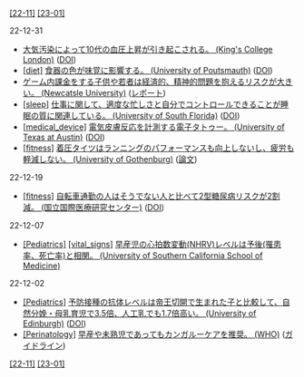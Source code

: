 [\[22-11\]](2211.md) [\[23-01\]](2301.md)

22-12-31
* [大気汚染によって10代の血圧上昇が引き起こされる。 (King's College London)](https://www.kcl.ac.uk/news/air-pollution-puts-teenagers-at-risk-of-heart-disease) ([DOI](https://dx.doi.org/10.1016/j.cpcardiol.2022.101460))
* [\[diet\]](diet.md) [食器の色が味覚に影響する。 (University of Poutsmauth)](https://www.port.ac.uk/news-events-and-blogs/news/study-finds-picky-eaters-are-put-off-by-food-depending-on-plateware-colour) ([DOI](https://dx.doi.org/10.1016/j.foodqual.2022.104763))
* [ゲーム内課金をする子供や若者は経済的、精神的問題を抱えるリスクが大きい。 (Newcatsle University)](https://www.ncl.ac.uk/press/articles/latest/2022/11/lootboxes/) ([レポート](http://www.gaminggamblingresearch.org.uk/wp-content/uploads/2022/10/ESRC-BGG-Final-Report-2022.pdf))
* [\[sleep\]](sleep.md) [仕事に関して、適度な忙しさと自分でコントロールできることが睡眠の質に関連している。 (University of South Florida)](https://www.usf.edu/news/2022/too-many-or-too-few-job-demands-can-spoil-a-good-nights-sleep.aspx) ([DOI](https://dx.doi.org/10.1016/j.sleh.2022.09.002))
* [\[medical_device\]](medical_device.md) [電気皮膚反応を計測する電子タトゥー。 (University of Texas at Austin)](https://cockrell.utexas.edu/news/archive/9620-palm-e-tattoo-can-tell-when-you-re-stressed-out) ([DOI](https://doi.org/10.1038/s41467-022-34406-2))
* [\[fitness\]](fitness.md) [着圧タイツはランニングのパフォーマンスも向上しないし、疲労も軽減しない。 (University of Gothenburg)](https://www.gu.se/en/news/runners-gain-no-advantage-from-compression-stockings) ([論文](https://gupea.ub.gu.se/handle/2077/72558))

22-12-19
* [\[fitness\]](fitness.md) [自転車通勤の人はそうでない人と比べて2型糖尿病リスクが2割減。 (国立国際医療研究センター)](https://www.carenet.com/news/general/hdnj/55474) ([DOI](https://doi.org/10.2337/dc22-1267))

22-12-07
* [\[Pediatrics\]](Pediatrics.md) [\[vital_signs\]](vital_signs.md) [早産児の心拍数変動(NHRV)レベルは予後(罹患率、死亡率)と相関。 (University of Southern California School of Medicine)](https://doi.org/10.1542/peds.65.1.50)

22-12-02
* [\[Pediatrics\]](Pediatrics.md) [予防接種の抗体レベルは帝王切開で生まれた子と比較して、自然分娩・母乳育児で3.5倍、人工乳でも1.7倍高い。 (University of Edinburgh)](https://www.ed.ac.uk/news/2022/baby-s-jab-responses-linked-to-birth-delivery-meth) ([DOI](https://doi.org/10.1038/s41467-022-34155-2))
* [\[Perinatology\]](Perinatology.md) [早産や未熟児であってもカンガルーケアを推奨。 (WHO)](https://www.who.int/news/item/15-11-2022-who-advises-immediate-skin-to-skin-care-for-survival-of-small-and-preterm-babies) ([ガイドライン](https://apps.who.int/iris/bitstream/handle/10665/363698/9789240060043-eng.pdf))

[\[22-11\]](2211.md) [\[23-01\]](2301.md)

